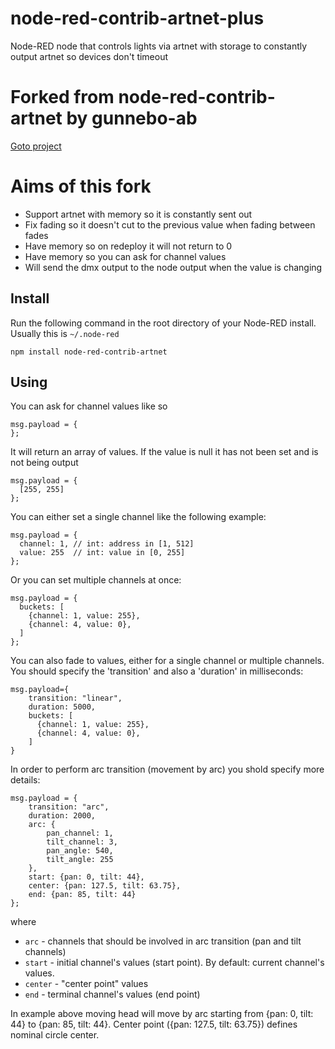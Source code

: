 # node-red-contrib-artnet-plus
Node-RED node that controls lights via artnet with storage to constantly output artnet so devices don't timeout

# Forked from node-red-contrib-artnet by gunnebo-ab
[Goto project](https://github.com/gunnebo-ab/node-red-contrib-artnet)

# Aims of this fork
* Support artnet with memory so it is constantly sent out
* Fix fading so it doesn't cut to the previous value when fading between fades
* Have memory so on redeploy it will not return to 0
* Have memory so you can ask for channel values
* Will send the dmx output to the node output when the value is changing

## Install

Run the following command in the root directory of your Node-RED install. Usually this is `~/.node-red`
```
npm install node-red-contrib-artnet
```

## Using

You can ask for channel values like so

```
msg.payload = {
};
```

It will return an array of values. If the value is null it has not been set and is not being output

```
msg.payload = {
  [255, 255]
};
```

You can either set a single channel like the following example:

```
msg.payload = {
  channel: 1, // int: address in [1, 512]
  value: 255  // int: value in [0, 255]
};
```

Or you can set multiple channels at once:

```
msg.payload = {
  buckets: [
    {channel: 1, value: 255},
    {channel: 4, value: 0},
  ]
};
```

You can also fade to values, either for a single channel or multiple channels. You should specify the 'transition' and also a 'duration' in milliseconds:

```
msg.payload={
    transition: "linear",
    duration: 5000,
    buckets: [
      {channel: 1, value: 255},
      {channel: 4, value: 0},
    ]
}
```

In order to perform arc transition (movement by arc) you shold specify more details:

```
msg.payload = {
    transition: "arc",
    duration: 2000,
    arc: {
        pan_channel: 1,
        tilt_channel: 3,
        pan_angle: 540,
        tilt_angle: 255
    },
    start: {pan: 0, tilt: 44},
    center: {pan: 127.5, tilt: 63.75},
    end: {pan: 85, tilt: 44}
};
```
where

- `arc` - channels that should be involved in arc transition (pan and tilt channels)
- `start` - initial channel's values (start point). By default: current channel's values.
- `center` - "center point" values
- `end` - terminal channel's values (end point)

In example above moving head will move by arc starting from {pan: 0, tilt: 44} to {pan: 85, tilt: 44}. Center point ({pan: 127.5, tilt: 63.75}) defines nominal circle center.